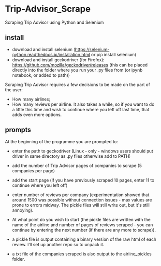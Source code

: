# Trip-Advisor_Scrape
Scraping Trip Advisor using Python and Selenium

## install

- download and install selenium (https://selenium-python.readthedocs.io/installation.html or pip install selenium)
- download and install geckodriver (for Firefox): https://github.com/mozilla/geckodriver/releases (this can be placed directly into the folder where you run your .py files from (or ipynb notebook, or added to path))

Scraping Trip Advisor requires a few decisions to be made on the part of the user:
- How many airlines; 
- How many reviews per airline. 
It also takes a while, so if you want to do a little this time and wish to continue where you left off last time, that adds even more options.

## prompts
At the beginning of the programme you are prompted to:
- enter the path to geckodriver (Linux - only - windows users should put driver in same directory as .py files otherwise add to PATH)
- add the number of Trip Advisor pages of companies to scrape (5 companies per page)
- add the start page (if you have previously scraped 10 pages, enter 11 to continue where you left off)
- enter number of reviews per company (experimentation showed that around 1500 was possible without connection issues - max values are prone to errors midway. The pickle files will still write out, but it's still annoying).
- At what point do you wish to start (the pickle files are written with the name of the airline and number of pages of reviews scraped - you can continue by entering the next number (if there are any more to scrape)).

- a pickle file is output containing a binary version of the raw html of each review. I'll set up another repo so to unpack it. 

- a txt file of the companies scraped is also output to the airline_pickles folder.

